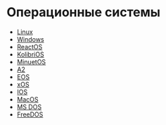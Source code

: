 # Операционные системы
- [Linux]()
- [Windows]()
- [ReactOS]()
- [KolibriOS]()
- [MinuetOS]()
- [A2]()
- [EOS]()
- [xOS]()
- [IOS]()
- [MacOS]()
- [MS DOS]()
- [FreeDOS]()
